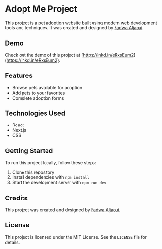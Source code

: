 # Adopt Me Project

This project is a pet adoption website built using modern web development tools and techniques. It was created and designed by [Fadwa Aljaoui](https://www.linkedin.com/in/fadwa-aljaoui-5846b523b/).

## Demo

Check out the demo of this project at [https://lnkd.in/eRxsEum2](https://lnkd.in/eRxsEum2).

## Features

- Browse pets available for adoption
- Add pets to your favorites
- Complete adoption forms

## Technologies Used

- React
- Next.js
- CSS

## Getting Started

To run this project locally, follow these steps:

1. Clone this repository
2. Install dependencies with `npm install`
3. Start the development server with `npm run dev`

## Credits

This project was created and designed by [Fadwa Aljaoui](https://www.linkedin.com/in/fadwa-aljaoui-5846b523b/).

## License

This project is licensed under the MIT License. See the `LICENSE` file for details.
